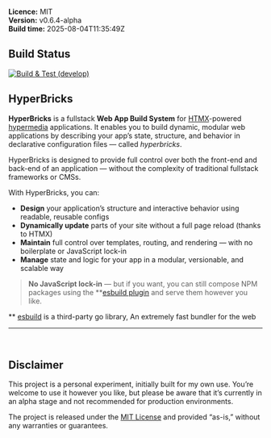 **Licence:** MIT  
**Version:** v0.6.4-alpha  
**Build time:** 2025-08-04T11:35:49Z

## Build Status

[![Build & Test (develop)](https://github.com/hyperbricks/hyperbricks/actions/workflows/ci-all-tests.yml/badge.svg?branch=develop)](https://github.com/hyperbricks/hyperbricks/actions/workflows/ci-all-tests.yml?query=branch%3Adevelop)

## HyperBricks

**HyperBricks** is a fullstack **Web App Build System** for [HTMX](https://htmx.org/)-powered [hypermedia](https://hypermedia.systems/book/contents/) applications. It enables you to build dynamic, modular web applications by describing your app’s state, structure, and behavior in declarative configuration files — called *hyperbricks*.

HyperBricks is designed to provide full control over both the front-end and back-end of an application — without the complexity of traditional fullstack frameworks or CMSs.

With HyperBricks, you can:

* **Design** your application’s structure and interactive behavior using readable, reusable configs
* **Dynamically update** parts of your site without a full page reload (thanks to HTMX)
* **Maintain** full control over templates, routing, and rendering — with no boilerplate or JavaScript lock-in
* **Manage** state and logic for your app in a modular, versionable, and scalable way

> **No JavaScript lock-in** — but if you want, you can still compose NPM packages using the **[esbuild plugin](/plugins.html#esbuild) and serve them however you like.

** [esbuild](https://esbuild.github.io/) is a third-party go library,
An extremely fast bundler for the web

---

<br>

## Disclaimer

This project is a personal experiment, initially built for my own use. You’re welcome to use it however you like, but please be aware that it’s currently in an alpha stage and not recommended for production environments.

The project is released under the [MIT License](https://github.com/hyperbricks/hyperbricks/blob/main/LICENSE) and provided “as-is,” without any warranties or guarantees.

